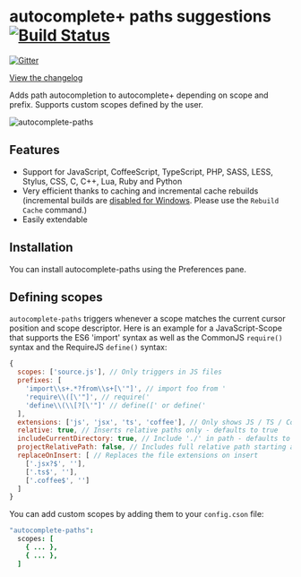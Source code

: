 # autocomplete+ paths suggestions [![Build Status](https://travis-ci.org/atom-community/autocomplete-paths.svg?branch=master)](https://travis-ci.org/atom-community/autocomplete-paths)

[![Gitter](https://badges.gitter.im/Join%20Chat.svg)](https://gitter.im/atom-community/autocomplete-paths?utm_source=badge&utm_medium=badge&utm_campaign=pr-badge&utm_content=badge)

[View the changelog](https://github.com/atom-community/autocomplete-paths/blob/master/CHANGELOG.md)

Adds path autocompletion to autocomplete+ depending on scope and prefix. Supports custom scopes defined by the user.

![autocomplete-paths](http://fs5.directupload.net/images/160215/5tdhz7c4.gif)

## Features

* Support for JavaScript, CoffeeScript, TypeScript, PHP, SASS, LESS, Stylus, CSS, C, C++, Lua, Ruby and Python
* Very efficient thanks to caching and incremental cache rebuilds (incremental builds are [disabled for Windows](https://github.com/atom/node-pathwatcher/issues/70). Please use the `Rebuild Cache` command.)
* Easily extendable

## Installation

You can install autocomplete-paths using the Preferences pane.

## Defining scopes

`autocomplete-paths` triggers whenever a scope matches the current cursor position and scope
descriptor. Here is an example for a JavaScript-Scope that supports the ES6 'import' syntax as
well as the CommonJS `require()` syntax and the RequireJS `define()` syntax:

```js
{
  scopes: ['source.js'], // Only triggers in JS files
  prefixes: [
    'import\\s+.*?from\\s+[\'"]', // import foo from '
    'require\\([\'"]', // require('
    'define\\(\\[?[\'"]' // define([' or define('
  ],
  extensions: ['js', 'jsx', 'ts', 'coffee'], // Only shows JS / TS / Coffee files
  relative: true, // Inserts relative paths only - defaults to true
  includeCurrentDirectory: true, // Include './' in path - defaults to true
  projectRelativePath: false, // Includes full relative path starting after the project directory
  replaceOnInsert: [ // Replaces the file extensions on insert
    ['.jsx?$', ''],
    ['.ts$', ''],
    ['.coffee$', '']
  ]
}
```

You can add custom scopes by adding them to your `config.cson` file:

```coffee
"autocomplete-paths":
  scopes: [
    { ... },
    { ... },
  ]
```
